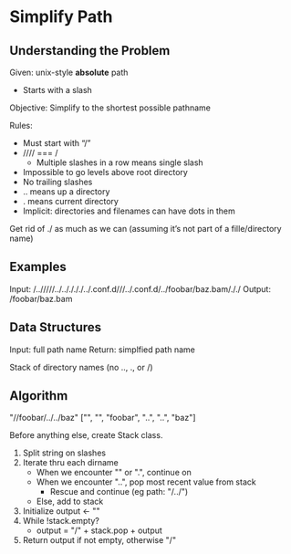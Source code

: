 # Simplify Path #

## Understanding the Problem ##

Given: unix-style **absolute** path
- Starts with a slash

Objective: Simplify to the shortest possible pathname

Rules:
- Must start with “/”
- //// === /
  - Multiple slashes in a row means single slash
- Impossible to go levels above root directory
- No trailing slashes
- .. means up a directory
- . means current directory
- Implicit: directories and filenames can have dots in them

Get rid of ./ as much as we can (assuming it’s not part of a fille/directory
name)

## Examples ##

Input: /../////../.././././../.conf.d///../.conf.d/../foobar/baz.bam/././
Output: /foobar/baz.bam

## Data Structures ##

Input: full path name
Return: simplfied path name

Stack of directory names (no .., ., or /)

## Algorithm ##

"//foobar/../../baz"
["", "", "foobar", "..", "..", "baz"]

Before anything else, create Stack class.

1. Split string on slashes
2. Iterate thru each dirname
   - When we encounter "" or ".", continue on
   - When we encounter "..", pop most recent value from stack
     - Rescue and continue (eg path: "/../")
   - Else, add to stack
3. Initialize output ← ""
4. While !stack.empty?
   - output = "/" + stack.pop + output
5. Return output if not empty, otherwise "/"
